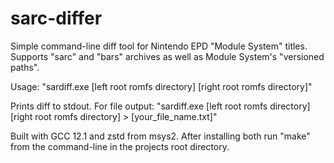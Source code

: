# sarc-differ
Simple command-line diff tool for Nintendo EPD "Module System" titles. Supports "sarc" and "bars" archives as well as Module System's "versioned paths".

Usage: "sardiff.exe [left root romfs directory] [right root romfs directory]"

Prints diff to stdout. For file output: "sardiff.exe [left root romfs directory] [right root romfs directory] > [your_file_name.txt]"

Built with GCC 12.1 and zstd from msys2. After installing both run "make" from the command-line in the projects root directory.
